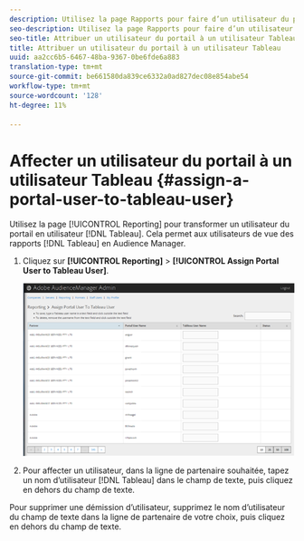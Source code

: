 ```yaml
---
description: Utilisez la page Rapports pour faire d’un utilisateur du portail un utilisateur Tableau. Cela permet aux utilisateurs de vue des rapports Tableau en Audience Manager.
seo-description: Utilisez la page Rapports pour faire d’un utilisateur du portail un utilisateur Tableau. Cela permet aux utilisateurs de vue des rapports Tableau en Audience Manager.
seo-title: Attribuer un utilisateur du portail à un utilisateur Tableau
title: Attribuer un utilisateur du portail à un utilisateur Tableau
uuid: aa2cc6b5-6467-48ba-9367-0be6fde6a883
translation-type: tm+mt
source-git-commit: be661580da839ce6332a0ad827dec08e854abe54
workflow-type: tm+mt
source-wordcount: '128'
ht-degree: 11%

---
```



# Affecter un utilisateur du portail à un utilisateur Tableau {#assign-a-portal-user-to-tableau-user}

<!-- t_tabeau.xml -->

Utilisez la page [!UICONTROL Reporting] pour transformer un utilisateur du portail en utilisateur [!DNL Tableau]. Cela permet aux utilisateurs de vue des rapports [!DNL Tableau] en Audience Manager.

1. Cliquez sur **[!UICONTROL Reporting]** > **[!UICONTROL Assign Portal User to Tableau User]**.

   ![](assets/tableau.png)

1. Pour affecter un utilisateur, dans la ligne de partenaire souhaitée, tapez un nom d’utilisateur [!DNL Tableau] dans le champ de texte, puis cliquez en dehors du champ de texte.

Pour supprimer une démission d’utilisateur, supprimez le nom d’utilisateur du champ de texte dans la ligne de partenaire de votre choix, puis cliquez en dehors du champ de texte.
